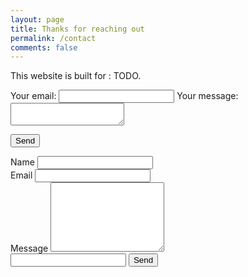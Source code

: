 ```yaml
---
layout: page
title: Thanks for reaching out
permalink: /contact
comments: false
---
```


<div class="row justify-content-between">
<div class="col-md-8 pr-5">

<p>This website is built for : TODO.</p>

<!-- modify this form HTML and place wherever you want your form -->

<form
  action="https://formspree.io/mlewqezr"
  method="POST"
>
  <label>
    Your email:
    <input type="text" name="_replyto">
  </label>
  <label>
    Your message:
    <textarea name="message"></textarea>
  </label>

  <!-- your other form fields go here -->

  <button type="submit">Send</button>
</form>



<form id="contactForm" action="https://formspree.io/{{site.email}}" method="post" novalidate>
  <div class="form__input half">
    <label for="name">Name</label>
    <input type="text" name="name" id="name" autocomplete="name" required>
  </div>

  <div class="form__input input half">
    <label for="email">Email</label>
    <input type="email" name="_replyto" id="email" autocomplete="email" required>
  </div>

  <div class="form__input">
    <label for="message">Message</label>
    <textarea type="text" name="message" id="message" rows="7" autocomplete="message" required></textarea>
  </div>

  <input type="hidden" name="_subject" value="Website Form submission">
  <input type="hidden" name="_format" value="plain" />
  <input class="hidden" type="text" name="_gotcha">
  <button class="btn js-submit" type="submit" value="Send">Send</button>
</form>

</div>
</div>
